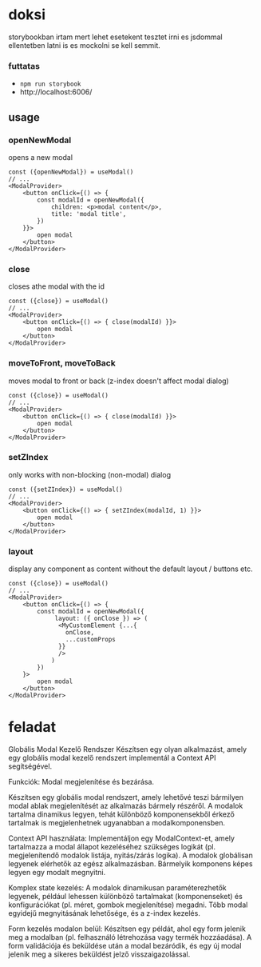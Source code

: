 # doksi
storybookban irtam mert lehet esetekent tesztet irni es jsdommal ellentetben latni is es mockolni se kell semmit.
### futtatas
- `npm run storybook` 
-  http://localhost:6006/
## usage
### openNewModal
opens a new modal
```tsx
const ({openNewModal}) = useModal()
// ...
<ModalProvider>
    <button onClick={() => {
        const modalId = openNewModal({ 
            children: <p>modal content</p>,
            title: 'modal title',
        })
    }}>
        open modal
    </button>
</ModalProvider>

```
### close
closes athe modal with the id
```tsx
const ({close}) = useModal()
// ...
<ModalProvider>
    <button onClick={() => { close(modalId) }}>
        open modal
    </button>
</ModalProvider>
```
### moveToFront, moveToBack
moves modal to front or back (z-index doesn't affect modal dialog)
```tsx
const ({close}) = useModal()
// ...
<ModalProvider>
    <button onClick={() => { close(modalId) }}>
        open modal
    </button>
</ModalProvider>
```
### setZIndex
only works with non-blocking (non-modal) dialog
```tsx
const ({setZIndex}) = useModal()
// ...
<ModalProvider>
    <button onClick={() => { setZIndex(modalId, 1) }}>
        open modal
    </button>
</ModalProvider>
```
### layout
display any component as content without the default layout / buttons etc.
```tsx
const ({close}) = useModal()
// ...
<ModalProvider>
    <button onClick={() => {
        const modalId = openNewModal({ 
             layout: ({ onClose }) => (
              <MyCustomElement {...{
                onClose,
                ...customProps
              }}
              />
            )
        })
    }>
        open modal
    </button>
</ModalProvider>
```






# feladat
Globális Modal Kezelő Rendszer
Készítsen egy olyan alkalmazást, amely egy globális modal kezelő rendszert implementál a Context API segítségével.
 
Funkciók:
Modal megjelenítése és bezárása.
 
Készítsen egy globális modal rendszert, amely lehetővé teszi bármilyen modal ablak megjelenítését az alkalmazás bármely részéről.
A modalok tartalma dinamikus legyen, tehát különböző komponensekből érkező tartalmak is megjelenhetnek ugyanabban a modalkomponensben.

Context API használata: 
Implementáljon egy ModalContext-et, amely tartalmazza a modal állapot kezeléséhez szükséges logikát (pl. megjelenítendő modalok listája, nyitás/zárás logika).
A modalok globálisan legyenek elérhetők az egész alkalmazásban. Bármelyik komponens képes legyen egy modalt megnyitni.

Komplex state kezelés:
A modalok dinamikusan paraméterezhetők legyenek, például lehessen különböző tartalmakat (komponenseket) és konfigurációkat (pl. méret, gombok megjelenítése) megadni.
Több modal egyidejű megnyitásának lehetősége, és a z-index kezelés.
 
Form kezelés modalon belül: 
Készítsen egy példát, ahol egy form jelenik meg a modalban (pl. felhasználó létrehozása vagy termék hozzáadása).
A form validációja és beküldése után a modal bezáródik, és egy új modal jelenik meg a sikeres beküldést jelző visszaigazolással.